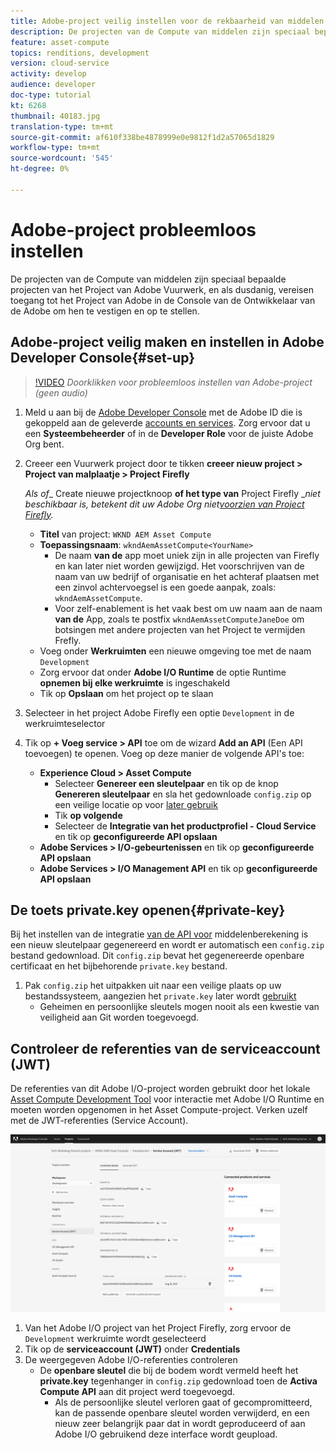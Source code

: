 ```yaml
---
title: Adobe-project veilig instellen voor de rekbaarheid van middelen
description: De projecten van de Compute van middelen zijn speciaal bepaalde projecten van het Project van Adobe Vuurwerk, en als dusdanig, vereisen toegang tot het Project van Adobe in de Console van de Ontwikkelaar van de Adobe om hen te vestigen en op te stellen.
feature: asset-compute
topics: renditions, development
version: cloud-service
activity: develop
audience: developer
doc-type: tutorial
kt: 6268
thumbnail: 40183.jpg
translation-type: tm+mt
source-git-commit: af610f338be4878999e0e9812f1d2a57065d1829
workflow-type: tm+mt
source-wordcount: '545'
ht-degree: 0%

---
```



# Adobe-project probleemloos instellen

De projecten van de Compute van middelen zijn speciaal bepaalde projecten van het Project van Adobe Vuurwerk, en als dusdanig, vereisen toegang tot het Project van Adobe in de Console van de Ontwikkelaar van de Adobe om hen te vestigen en op te stellen.

## Adobe-project veilig maken en instellen in Adobe Developer Console{#set-up}

>[!VIDEO](https://video.tv.adobe.com/v/40183/?quality=12&learn=on)
_Doorklikken voor probleemloos instellen van Adobe-project (geen audio)_

1. Meld u aan bij de [Adobe Developer Console](https://console.adobe.io) met de Adobe ID die is gekoppeld aan de geleverde [accounts en services](./accounts-and-services.md). Zorg ervoor dat u een __Systeembeheerder__ of in de __Developer Role__ voor de juiste Adobe Org bent.
1. Creeer een Vuurwerk project door te tikken __creeer nieuw project > Project van malplaatje > Project Firefly__

   _Als of__ Create nieuwe projectknoop __of het type van__ Project Firefly __niet beschikbaar is, betekent dit uw Adobe Org niet[voorzien van Project Firefly](#request-adobe-project-firefly)._

   + __Titel__ van project: `WKND AEM Asset Compute`
   + __Toepassingsnaam__: `wkndAemAssetCompute<YourName>`
      + De naam __van de__ app moet uniek zijn in alle projecten van Firefly en kan later niet worden gewijzigd. Het voorschrijven van de naam van uw bedrijf of organisatie en het achteraf plaatsen met een zinvol achtervoegsel is een goede aanpak, zoals: `wkndAemAssetCompute`.
      + Voor zelf-enablement is het vaak best om uw naam aan de naam __van de__ App, zoals te postfix `wkndAemAssetComputeJaneDoe` om botsingen met andere projecten van het Project te vermijden Frefly.
   + Voeg onder __Werkruimten__ een nieuwe omgeving toe met de naam `Development`
   + Zorg ervoor dat onder __Adobe I/O Runtime__ de optie Runtime __opnemen bij elke werkruimte__ is ingeschakeld
   + Tik op __Opslaan__ om het project op te slaan
1. Selecteer in het project Adobe Firefly een optie `Development` in de werkruimteselector
1. Tik op __+ Voeg service > API__ toe om de wizard __Add an API__ (Een API toevoegen) te openen. Voeg op deze manier de volgende API&#39;s toe:

   + __Experience Cloud > Asset Compute__
      + Selecteer __Genereer een sleutelpaar__ en tik op de knop __Genereren sleutelpaar__ en sla het gedownloade `config.zip` op een veilige locatie op voor [later gebruik](#private-key)
      + Tik __op volgende__
      + Selecteer de __Integratie van het productprofiel - Cloud Service__ en tik op __geconfigureerde API opslaan__
   + __Adobe Services > I/O-gebeurtenissen__ en tik op __geconfigureerde API opslaan__
   + __Adobe Services > I/O Management API__ en tik op __geconfigureerde API opslaan__

## De toets private.key openen{#private-key}

Bij het instellen van de integratie [van de API voor](#set-up) middelenberekening is een nieuw sleutelpaar gegenereerd en wordt er automatisch een `config.zip` bestand gedownload. Dit `config.zip` bevat het gegenereerde openbare certificaat en het bijbehorende `private.key` bestand.

1. Pak `config.zip` het uitpakken uit naar een veilige plaats op uw bestandssysteem, aangezien het `private.key` later wordt [gebruikt](../develop/environment-variables.md)
   + Geheimen en persoonlijke sleutels mogen nooit als een kwestie van veiligheid aan Git worden toegevoegd.

## Controleer de referenties van de serviceaccount (JWT)

De referenties van dit Adobe I/O-project worden gebruikt door het lokale [Asset Compute Development Tool](../develop/development-tool.md) voor interactie met Adobe I/O Runtime en moeten worden opgenomen in het Asset Compute-project. Verken uzelf met de JWT-referenties (Service Account).

![Accountgegevens van Adobe Developer Service](./assets/firefly/service-account.png)

1. Van het Adobe I/O project van het Project Firefly, zorg ervoor de `Development` werkruimte wordt geselecteerd
1. Tik op de __serviceaccount (JWT)__ onder __Credentials__
1. De weergegeven Adobe I/O-referenties controleren
   + De __openbare sleutel__ die bij de bodem wordt vermeld heeft het __private.key__ tegenhanger in `config.zip` gedownload toen de __Activa Compute API__ aan dit project werd toegevoegd.
      + Als de persoonlijke sleutel verloren gaat of gecompromitteerd, kan de passende openbare sleutel worden verwijderd, en een nieuw zeer belangrijk paar dat in wordt geproduceerd of aan Adobe I/O gebruikend deze interface wordt geupload.
